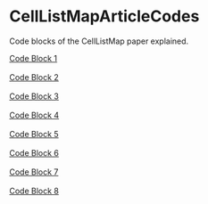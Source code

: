 # CellListMapArticleCodes
Code blocks of the CellListMap paper explained. 

<a href=http://m3g.github.io/CellListMapArticleCodes/CodeBlock1.jl.shtml>Code Block 1</a><br><br>
<a href=http://m3g.github.io/CellListMapArticleCodes/CodeBlock2.jl.shtml>Code Block 2</a><br><br>
<a href=http://m3g.github.io/CellListMapArticleCodes/CodeBlock3.jl.shtml>Code Block 3</a><br><br>
<a href=http://m3g.github.io/CellListMapArticleCodes/CodeBlock4.jl.shtml>Code Block 4</a><br><br>
<a href=http://m3g.github.io/CellListMapArticleCodes/CodeBlock5.jl.shtml>Code Block 5</a><br><br>
<a href=http://m3g.github.io/CellListMapArticleCodes/CodeBlock6.jl.shtml>Code Block 6</a><br><br>
<a href=http://m3g.github.io/CellListMapArticleCodes/CodeBlock7.jl.shtml>Code Block 7</a><br><br>
<a href=http://m3g.github.io/CellListMapArticleCodes/CodeBlock8.jl.shtml>Code Block 8</a><br><br>


